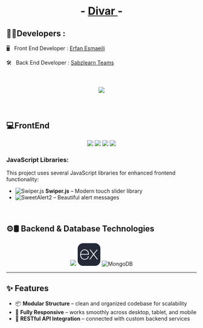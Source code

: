 <h1 align="center">- <a href="https://erfan-esmaili.github.io/Divar/"> Divar </a> -</h1>

<h2>👨‍💻Developers :</h2>

<p>🖥 &nbsp; Front End Developer : <a href="https://github.com/Erfan-Esmaili">Erfan Esmaeili</a></p>
<p>🛠️ &nbsp; Back End Developer : <a href="https://sabzlearn.ir">Sabzlearn Teams</a></p>
<h1 align="center">
<a href="https://erfan-esmaili.github.io/Divar/">
  <img src="https://img.shields.io/badge/Live%20Demo-red" width="150" />
</a>
</h1>
<br>

<h2>💻FrontEnd</h2>

<p align="center">
  <img src="https://cdn.jsdelivr.net/gh/devicons/devicon/icons/html5/html5-original.svg" width="60" />
  <img src="https://cdn.jsdelivr.net/gh/devicons/devicon/icons/css3/css3-original.svg" width="60" />
  <img src="https://cdn.jsdelivr.net/gh/devicons/devicon/icons/javascript/javascript-original.svg" width="60" />
  <img src="https://cdn.jsdelivr.net/gh/devicons/devicon/icons/bootstrap/bootstrap-original.svg" width="60" />
</p>

### JavaScript Libraries:
This project uses several JavaScript libraries for enhanced frontend functionality:

- ![Swiper.js](https://img.shields.io/badge/Swiper.js-6DA1F2?style=for-the-badge&logo=swiper&logoColor=white) **Swiper.js** – Modern touch slider library
- ![SweetAlert2](https://img.shields.io/badge/SweetAlert2-orange) – Beautiful alert messages




<br>

## ⚙️🛢️ Backend & Database Technologies

<p align="center">
  <img src="https://cdn.jsdelivr.net/gh/devicons/devicon@latest/icons/nodejs/nodejs-plain-wordmark.svg" width="60" />
  <img src="https://raw.githubusercontent.com/tandpfun/skill-icons/65dea6c4eaca7da319e552c09f4cf5a9a8dab2c8/icons/ExpressJS-Dark.svg" width="60" />       
  <img src="https://cdn.jsdelivr.net/gh/devicons/devicon/icons/mongodb/mongodb-original.svg" width="60" alt="MongoDB" />
</p>

<hr>

## ✨ Features

- 📦 **Modular Structure** – clean and organized codebase for scalability  
- 📱 **Fully Responsive** – works smoothly across desktop, tablet, and mobile  
- 🔗 **RESTful API Integration** – connected with custom backend services 
